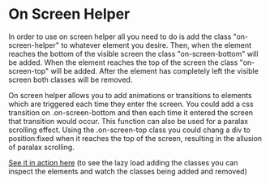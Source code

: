 On Screen Helper
======

In order to use on screen helper all you need to do is add the class "on-screen-helper" to whatever element you desire. Then, when the element reaches the bottom of the visible screen the class "on-screen-bottom" will be added. When the element reaches the top of the screen the class "on-screen-top" will be added. After the element has completely left the visible screen both classes will be removed.

On screen helper allows you to add animations or transitions to elements which are triggered each time they enter the screen. You could add a css transition on .on-screen-bottom and then each time it entered the screen that transition would occur. This function can also be used for a paralax scrolling effect. Using the .on-screen-top class you could chang a div to position:fixed when it reaches the top of the screen, resulting in the allusion of paralax scrolling.

[See it in action here](http://htmlpreview.github.io/?https://github.com/enochchu/lrdcom-recipes/blob/master/on-screen-helper/on_screen_helper.html)
(to see the lazy load adding the classes you can inspect the elements and watch the classes being added and removed)

